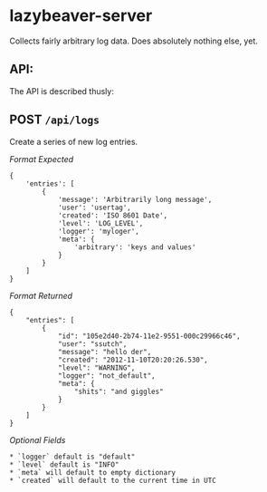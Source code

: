 lazybeaver-server
=================

Collects fairly arbitrary log data. Does absolutely nothing else, yet.

API:
----

The API is described thusly:

POST  `/api/logs`
-------------

Create a series of new log entries.

*Format Expected*

    {
        'entries': [
            {
                'message': 'Arbitrarily long message',
                'user': 'usertag',
                'created': 'ISO 8601 Date',
                'level': 'LOG_LEVEL',
                'logger': 'myloger',
                'meta': {
                    'arbitrary': 'keys and values'
                }
            }
        ]
    }

*Format Returned*

    {
        "entries": [
            {
                "id": "105e2d40-2b74-11e2-9551-000c29966c46",
                "user": "ssutch",
                "message": "hello der",
                "created": "2012-11-10T20:20:26.530",
                "level": "WARNING",
                "logger": "not_default",
                "meta": {
                    "shits": "and giggles"
                }
            }
        ]
    }

*Optional Fields*

    * `logger` default is "default"
    * `level` default is "INFO"
    * `meta` will default to empty dictionary
    * `created` will default to the current time in UTC
